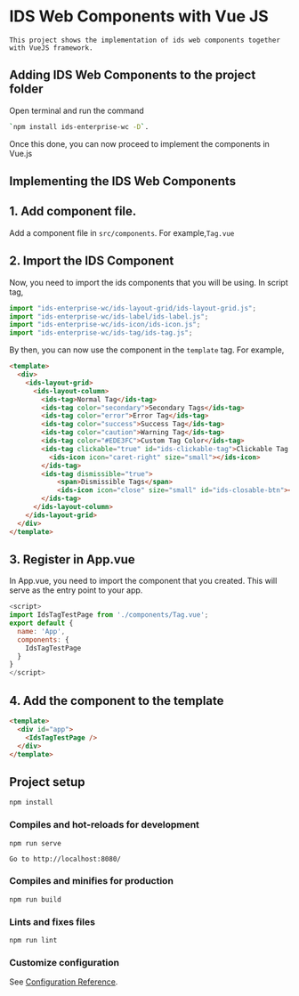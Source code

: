 # IDS Web Components with Vue JS
```
This project shows the implementation of ids web components together with VueJS framework.
```

## Adding IDS Web Components to the project folder

Open terminal and run the command
```bash
`npm install ids-enterprise-wc -D`.
```

Once this done, you can now proceed to implement the components in Vue.js

## Implementing the IDS Web Components

## 1. Add component file.

Add a component file in `src/components`. For example,`Tag.vue`

## 2. Import the IDS Component

Now, you need to import the ids components that you will be using. In script tag,

```javascript
import "ids-enterprise-wc/ids-layout-grid/ids-layout-grid.js";
import "ids-enterprise-wc/ids-label/ids-label.js";
import "ids-enterprise-wc/ids-icon/ids-icon.js";
import "ids-enterprise-wc/ids-tag/ids-tag.js";
```

By then, you can now use the component in the `template` tag. For example,

```html
<template>
  <div>
    <ids-layout-grid>
      <ids-layout-column>
        <ids-tag>Normal Tag</ids-tag>
        <ids-tag color="secondary">Secondary Tags</ids-tag>
        <ids-tag color="error">Error Tag</ids-tag>
        <ids-tag color="success">Success Tag</ids-tag>
        <ids-tag color="caution">Warning Tag</ids-tag>
        <ids-tag color="#EDE3FC">Custom Tag Color</ids-tag>
        <ids-tag clickable="true" id="ids-clickable-tag">Clickable Tag
          <ids-icon icon="caret-right" size="small"></ids-icon>
        </ids-tag>
        <ids-tag dismissible="true">
            <span>Dismissible Tags</span>
            <ids-icon icon="close" size="small" id="ids-closable-btn"></ids-icon>
        </ids-tag>
      </ids-layout-column>
    </ids-layout-grid>
  </div>
</template>
```

## 3. Register in App.vue

In App.vue, you need to import the component that you created. This will serve as the entry point to your app.

```javascript
<script>
import IdsTagTestPage from './components/Tag.vue';
export default {
  name: 'App',
  components: {
    IdsTagTestPage
  }
}
</script>
```

## 4. Add the component to the template

```html
<template>
  <div id="app">
    <IdsTagTestPage />
  </div>
</template>
```

## Project setup
```
npm install
```

### Compiles and hot-reloads for development
```
npm run serve
```

```
Go to http://localhost:8080/
```

### Compiles and minifies for production
```
npm run build
```

### Lints and fixes files
```
npm run lint
```

### Customize configuration
See [Configuration Reference](https://cli.vuejs.org/config/).

